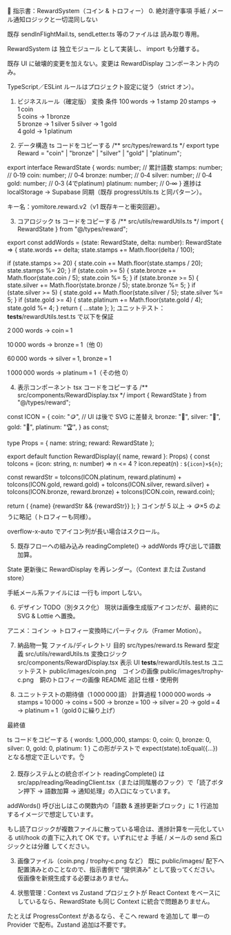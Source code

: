 📜 指示書：RewardSystem（コイン & トロフィー）
0. 絶対遵守事項
手紙 / メール通知ロジックと一切混同しない

既存 sendInFlightMail.ts, sendLetter.ts 等のファイルは 読み取り専用。

RewardSystem は 独立モジュール として実装し、 import も分離する。

既存 UI に破壊的変更を加えない。変更は RewardDisplay コンポーネント内のみ。

TypeScript／ESLint ルールはプロジェクト設定に従う（strict オン）。

1. ビジネスルール（確定版）
変換	条件
100 words → 1 stamp	
20 stamps → 1 coin	
5 coins → 1 bronze	
5 bronze → 1 silver	
5 silver → 1 gold	
4 gold → 1 platinum	

2. データ構造
ts
コードをコピーする
/** src/types/reward.ts */
export type Reward = "coin" | "bronze" | "silver" | "gold" | "platinum";

export interface RewardState {
  words: number;   // 累計語数
  stamps: number;  // 0‑19
  coin: number;    // 0‑4
  bronze: number;  // 0‑4
  silver: number;  // 0‑4
  gold: number;    // 0‑3  (4でplatinum)
  platinum: number; // 0‑∞
}
進捗は localStorage → Supabase 同期（既存 progressUtils.ts と同パターン）。

キー名：yomitore.reward.v2（v1 既存キーと衝突回避）。

3. コアロジック
ts
コードをコピーする
/** src/utils/rewardUtils.ts */
import { RewardState } from "@/types/reward";

export const addWords = (state: RewardState, delta: number): RewardState => {
  state.words += delta;
  state.stamps += Math.floor(delta / 100);

  if (state.stamps >= 20) {
    state.coin += Math.floor(state.stamps / 20);
    state.stamps %= 20;
  }
  if (state.coin >= 5) {
    state.bronze += Math.floor(state.coin / 5);
    state.coin %= 5;
  }
  if (state.bronze >= 5) {
    state.silver += Math.floor(state.bronze / 5);
    state.bronze %= 5;
  }
  if (state.silver >= 5) {
    state.gold += Math.floor(state.silver / 5);
    state.silver %= 5;
  }
  if (state.gold >= 4) {
    state.platinum += Math.floor(state.gold / 4);
    state.gold %= 4;
  }
  return { ...state };
};
ユニットテスト：__tests__/rewardUtils.test.ts で以下を保証

2 000 words → coin = 1

10 000 words → bronze = 1（他 0）

60 000 words → silver = 1, bronze = 1

1 000 000 words → platinum = 1（その他 0）

4. 表示コンポーネント
tsx
コードをコピーする
/** src/components/RewardDisplay.tsx */
import { RewardState } from "@/types/reward";

const ICON = {
  coin: "🪙",       // UI は後で SVG に差替え
  bronze: "🥉",
  silver: "🥈",
  gold: "🥇",
  platinum: "🏆",
} as const;

type Props = { name: string; reward: RewardState };

export default function RewardDisplay({ name, reward }: Props) {
  const toIcons = (icon: string, n: number) =>
    n <= 4 ? icon.repeat(n) : `${icon}×${n}`;

  const rewardStr =
    toIcons(ICON.platinum, reward.platinum) +
    toIcons(ICON.gold, reward.gold) +
    toIcons(ICON.silver, reward.silver) +
    toIcons(ICON.bronze, reward.bronze) +
    toIcons(ICON.coin, reward.coin);

  return (
    <span className="inline-flex max-w-full overflow-x-auto whitespace-nowrap">
      {name}
      {rewardStr && <span className="ml-1">{rewardStr}</span>}
    </span>
  );
}
コインが 5 以上 → 🪙×5 のように略記（トロフィーも同様）。

overflow-x-auto でアイコン列が長い場合はスクロール。

5. 既存フローへの組み込み
readingComplete() → addWords 呼び出しで語数加算。

State 更新後に RewardDisplay を再レンダー。（Context または Zustand store）

手紙メール系ファイルには 一行も import しない。

6. デザイン TODO（別タスク化）
現状は画像生成版アイコンだが、最終的に SVG & Lottie へ置換。

アニメ：コイン → トロフィー変換時にパーティクル（Framer Motion）。

7. 納品物一覧
ファイル/ディレクトリ	目的
src/types/reward.ts	Reward 型定義
src/utils/rewardUtils.ts	変換ロジック
src/components/RewardDisplay.tsx	表示 UI
__tests__/rewardUtils.test.ts	ユニットテスト
public/images/coin.png　コインの画像
public/images/trophy-c.png　銅のトロフィーの画像
README 追記	仕様・使用例



1. ユニットテストの期待値（1 000 000 語）
計算過程
1 000 000 words
→ stamps = 10 000
→ coins = 500
→ bronze = 100
→ silver = 20
→ gold = 4
→ platinum = 1（gold 0 に繰り上げ）

最終値

ts
コードをコピーする
{
  words:     1_000_000,
  stamps:    0,
  coin:      0,
  bronze:    0,
  silver:    0,
  gold:      0,
  platinum:  1
}
この形がテストで expect(state).toEqual({...}) となる想定で正しいです。👌

2. 既存システムとの統合ポイント
readingComplete() は src/app/reading/ReadingClient.tsx（または同階層のフック）で「読了ボタン押下 → 語数加算 → 通知処理」の入口になっています。

addWords() 呼び出しはこの関数内の「語数 & 進捗更新ブロック」に 1 行追加するイメージで想定しています。

もし読了ロジックが複数ファイルに散っている場合は、進捗計算を一元化している util/hook の直下に入れて OK です。いずれにせよ 手紙 / メールの send 系ロジックとは分離 してください。

3. 画像ファイル（coin.png / trophy‑c.png など）
既に public/images/ 配下へ配置済みとのことなので、指示書側で “提供済み” として扱ってください。
仮画像を新規生成する必要はありません。

4. 状態管理：Context vs Zustand
プロジェクトが React Context をベースにしているなら、RewardState も同じ Context に統合で問題ありません。

たとえば ProgressContext があるなら、そこへ reward を追加して 単一の Provider で配布。Zustand 追加は不要です。

